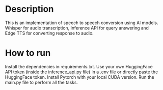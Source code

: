 # Description

This is an implementation of speech to speech conversion using AI models. Whisper for audio transcription, Inference API for query answering and Edge TTS for converting response to audio.

# How to run

Install the dependencies in requirements.txt. Use your own HuggingFace API token (inside the inference_api.py file) in a .env file or directly paste the HuggingFace token. Install Pytorch with your local CUDA version. Run the main.py file to perform all the tasks.
